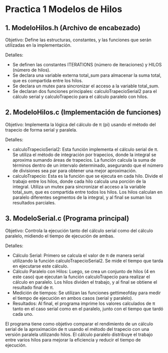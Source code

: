 # Practica 1 Modelos de Hilos

## 1. ModeloHilos.h (Archivo de encabezado)
  Objetivo: Define las estructuras, constantes, y las funciones que serán utilizadas en la implementación.

Detalles:
- Se definen las constantes ITERATIONS (número de iteraciones) y HILOS (número de hilos).
- Se declara una variable externa total_sum para almacenar la suma total, que es compartida entre los hilos.
- Se declara un mutex para sincronizar el acceso a la variable total_sum.
- Se declaran dos funciones principales: calculoTrapecioSerial2 para el cálculo serial y calculoTrapecio para el cálculo paralelo con hilos.

## 2. ModeloHilos.c (Implementación de funciones)
  Objetivo: Implementa la lógica del cálculo de π (pi) usando el método del trapecio de forma serial y paralela.

Detalles:
- calculoTrapecioSerial2: Esta función implementa el cálculo serial de π. Se utiliza el método de integración por trapecios, donde la integral se aproxima sumando áreas de trapecios. La función calcula la suma de términos dentro de un intervalo determinado, asegurando que el número de divisiones sea par para obtener una mejor aproximación.
- calculoTrapecio: Esta es la función que se ejecuta en cada hilo. Divide el trabajo entre los hilos, donde cada hilo calcula una porción de la integral. Utiliza un mutex para sincronizar el acceso a la variable total_sum, que es compartida entre todos los hilos. Los hilos calculan en paralelo diferentes segmentos de la integral, y al final se suman los resultados parciales.

## 3. ModeloSerial.c (Programa principal)
  Objetivo: Controla la ejecución tanto del cálculo serial como del cálculo paralelo, midiendo el tiempo de ejecución de ambas.

Detalles:
- Cálculo Serial: Primero se calcula el valor de π de manera serial utilizando la función calculoTrapecioSerial2. Se mide el tiempo que tarda en ejecutarse este cálculo.
- Cálculo Paralelo con Hilos: Luego, se crea un conjunto de hilos (4 en este caso) que ejecutan la función calculoTrapecio para realizar el cálculo en paralelo. Los hilos dividen el trabajo, y al final se obtiene el resultado final de π.
- Medición de tiempos: Se utilizan las funciones gettimeofday para medir el tiempo de ejecución en ambos casos (serial y paralelo).
- Resultados: Al final, el programa imprime los valores calculados de π tanto en el caso serial como en el paralelo, junto con el tiempo que tardó cada uno.

El programa tiene como objetivo comparar el rendimiento de un cálculo serial de la aproximación de π usando el método del trapecio con una versión paralela utilizando hilos. 
El cálculo paralelo distribuye el trabajo entre varios hilos para mejorar la eficiencia y reducir el tiempo de ejecución.

